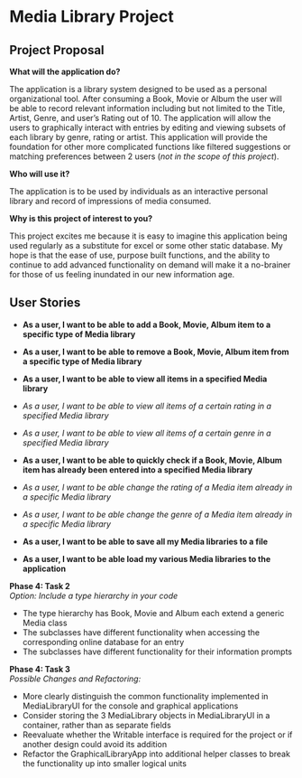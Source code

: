 # Media Library Project

## Project Proposal

**What will the application do?**

The application is a library system designed to be used as a personal organizational tool. After consuming a Book, Movie
 or Album the user will be able to record relevant information including but not limited to the Title, Artist, Genre, 
 and user’s Rating out of 10. The application will allow the users to graphically interact with entries by editing and 
 viewing subsets of each library by genre, rating or artist. This application will provide the foundation for other more
  complicated functions like filtered suggestions or matching preferences between 2 users 
  (*not in the scope of this project*).

**Who will use it?**

The application is to be used by individuals as an interactive personal library and record of impressions of media 
consumed.

**Why is this project of interest to you?**

This project excites me because it is easy to imagine this application being used regularly 
as a substitute for excel or some other static database. My hope is that the ease of use, 
purpose built functions, and the ability to continue to add advanced functionality on demand 
will make it a no-brainer for those of us feeling inundated in our new information age.

## User Stories

-	**As a user, I want to be able to add a Book, Movie, Album item to a specific type of Media library**
-	**As a user, I want to be able to remove a Book, Movie, Album item from a specific type of Media library**
-	**As a user, I want to be able to view all items in a specified Media library**
-	*As a user, I want to be able to view all items of a certain rating in a specified Media library*
-	*As a user, I want to be able to view all items of a certain genre in a specified Media library*
-	**As a user, I want to be able to quickly check if a Book, Movie, Album item has already been entered into a specified Media library**
-	*As a user, I want to be able change the rating of a Media item already in a specific Media library*
-	*As a user, I want to be able change the genre of a Media item already in a specific Media library*

-   **As a user, I want to be able to save all my Media libraries to a file**
-   **As a user, I want to be able load my various Media libraries to the application**

**Phase 4: Task 2**  
*Option: Include a type hierarchy in your code*
- The type hierarchy has Book, Movie and Album each extend a generic Media class
- The subclasses have different functionality when accessing the corresponding online database for an entry
- The subclasses have different functionality for their information prompts

**Phase 4: Task 3**  
*Possible Changes and Refactoring:*
- More clearly distinguish the common functionality implemented in MediaLibraryUI for the console and graphical applications
- Consider storing the 3 MediaLibrary objects in MediaLibraryUI in a container, rather than as separate fields
- Reevaluate whether the Writable interface is required for the project or if another design could avoid its addition
- Refactor the GraphicalLibraryApp into additional helper classes to break the functionality up into smaller logical units